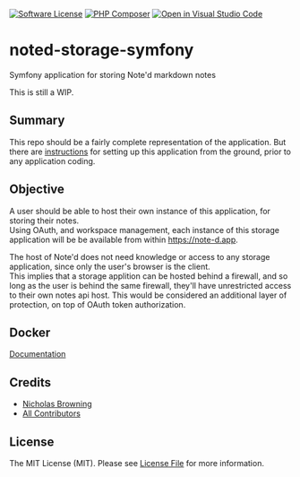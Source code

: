[![Software License][ico-license]](LICENSE.md)
[![PHP Composer][ico-workflow-php]][link-workflow-php]
[![Open in Visual Studio Code](https://open.vscode.dev/badges/open-in-vscode.svg)](https://open.vscode.dev/shmolf/noted-storage-symfony)

# noted-storage-symfony
Symfony application for storing Note'd markdown notes

This is still a WIP.

## Summary

This repo should be a fairly complete representation of the application. But there are [instructions](docs/App-Setup.md)
for setting up this application from the ground, prior to any application coding.

## Objective

A user should be able to host their own instance of this application, for storing their notes.  
Using OAuth, and workspace management, each instance of this storage application will be be available from within https://note-d.app.

The host of Note'd does not need knowledge or access to any storage application, since only the user's browser is the client.  
This implies that a storage applition can be hosted behind a firewall, and so long as the user is behind the same firewall, they'll have
unrestricted access to their own notes api host. This would be considered an additional layer of protection, on top of OAuth token
authorization.

## Docker

[Documentation](docs/Docker.md)

## Credits

- [Nicholas Browning][link-author]
- [All Contributors][link-contributors]

## License
The MIT License (MIT). Please see [License File](LICENSE.md) for more information.

[ico-license]: https://img.shields.io/github/license/shmolf/noted-storage-symfony?style=flat-square
[ico-workflow-php]: https://github.com/shmolf/noted-storage-symfony/actions/workflows/php-node-release.yml/badge.svg?style=flat-square

[link-author]: https://github.com/shmolf
[link-contributors]: ../../contributors
[link-workflow-php]: https://github.com/shmolf/noted-storage-symfony/actions/workflows/php-node-release.yml
